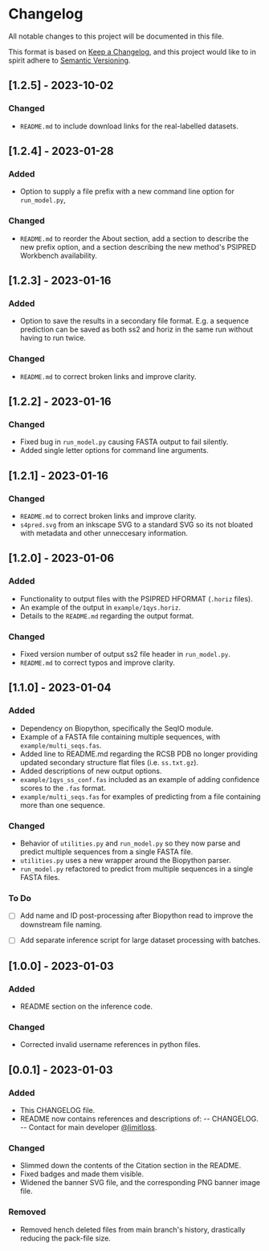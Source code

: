 # Changelog

All notable changes to this project will be documented in this file.

This format is based on [Keep a Changelog](https://keepachangelog.com/en/1.0.0/),
and this project would like to in spirit adhere to [Semantic Versioning](https://semver.org/spec/v2.0.0.html).

## [1.2.5] - 2023-10-02

### Changed

- `README.md` to include download links for the real-labelled datasets.

## [1.2.4] - 2023-01-28

### Added

-  Option to supply a file prefix with a new command line option for `run_model.py`,

### Changed 

- `README.md` to reorder the About section, add a section to describe the new prefix option, and a section describing the new method's PSIPRED Workbench availability. 

## [1.2.3] - 2023-01-16

### Added

- Option to save the results in a secondary file format. E.g. a sequence prediction can be saved as both ss2 and horiz in the same run without having to run twice.  

### Changed 

- `README.md` to correct broken links and improve clarity.


## [1.2.2] - 2023-01-16

### Changed

- Fixed bug in `run_model.py` causing FASTA output to fail silently.
- Added single letter options for command line arguments.

## [1.2.1] - 2023-01-16

### Changed

- `README.md` to correct broken links and improve clarity.
- `s4pred.svg` from an inkscape SVG to a standard SVG so its not bloated with metadata and other unneccesary information. 


## [1.2.0] - 2023-01-06

### Added 

- Functionality to output files with the PSIPRED HFORMAT (`.horiz` files).
- An example of the output in `example/1qys.horiz`.
- Details to the `README.md` regarding the output format. 

### Changed

- Fixed version number of output ss2 file header in `run_model.py`.
- `README.md` to correct typos and improve clarity.

## [1.1.0] - 2023-01-04

### Added 

- Dependency on Biopython, specifically the SeqIO module.
- Example of a FASTA file containing multiple sequences, with `example/multi_seqs.fas`.
- Added line to README.md regarding the RCSB PDB no longer providing updated secondary structure flat files (i.e. `ss.txt.gz`).  
- Added descriptions of new output options.
- `example/1qys_ss_conf.fas` included as an example of adding confidence scores to the `.fas` format.
- `example/multi_seqs.fas` for examples of predicting from a file containing more than one sequence.

### Changed

- Behavior of `utilities.py` and `run_model.py` so they now parse and predict multiple sequences from a single FASTA file. 
- `utilities.py` uses a new wrapper around the Biopython parser.
- `run_model.py` refactored to predict from multiple sequences in a single FASTA files. 

### To Do

- [ ] Add name and ID post-processing after Biopython read to improve the downstream file naming.
- [ ] Add separate inference script for large dataset processing with batches.


## [1.0.0] - 2023-01-03

### Added 

- README section on the inference code.

### Changed

- Corrected invalid username references in python files.

## [0.0.1] - 2023-01-03

### Added 

- This CHANGELOG file.
- README now contains references and descriptions of:
-- CHANGELOG. 
-- Contact for main developer [@limitloss](https://github.com/limitloss). 

### Changed

- Slimmed down the contents of the Citation section in the README. 
- Fixed badges and made them visible.
- Widened the banner SVG file, and the corresponding PNG banner image file.

### Removed

- Removed hench deleted files from main branch's history, drastically reducing the pack-file size.
